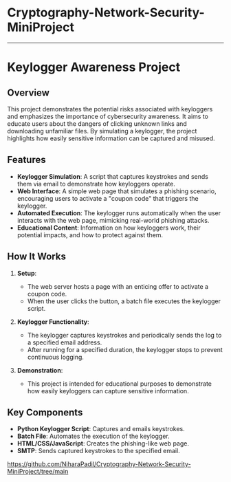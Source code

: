 # Cryptography-Network-Security-MiniProject


--- --- --- --- --- --- --- --- --- --- --- --- --- --- --- --- --- --- --- --- --- --- --- --- --- --- --- --- --- --- --- --- --- --- --- --- --- --- --- --- --- --- --- --- --- --- --- --- --- --- --- --- --- 

# Keylogger Awareness Project

## Overview

This project demonstrates the potential risks associated with keyloggers and emphasizes the importance of cybersecurity awareness. It aims to educate users about the dangers of clicking unknown links and downloading unfamiliar files. By simulating a keylogger, the project highlights how easily sensitive information can be captured and misused.

## Features

- **Keylogger Simulation**: A script that captures keystrokes and sends them via email to demonstrate how keyloggers operate.
- **Web Interface**: A simple web page that simulates a phishing scenario, encouraging users to activate a "coupon code" that triggers the keylogger.
- **Automated Execution**: The keylogger runs automatically when the user interacts with the web page, mimicking real-world phishing attacks.
- **Educational Content**: Information on how keyloggers work, their potential impacts, and how to protect against them.

## How It Works

1. **Setup**:
   - The web server hosts a page with an enticing offer to activate a coupon code.
   - When the user clicks the button, a batch file executes the keylogger script.

2. **Keylogger Functionality**:
   - The keylogger captures keystrokes and periodically sends the log to a specified email address.
   - After running for a specified duration, the keylogger stops to prevent continuous logging.

3. **Demonstration**:
   - This project is intended for educational purposes to demonstrate how easily keyloggers can capture sensitive information.

## Key Components

- **Python Keylogger Script**: Captures and emails keystrokes.
- **Batch File**: Automates the execution of the keylogger.
- **HTML/CSS/JavaScript**: Creates the phishing-like web page.
- **SMTP**: Sends captured keystrokes to the specified email.



https://github.com/NiharaPadil/Cryptography-Network-Security-MiniProject/tree/main
